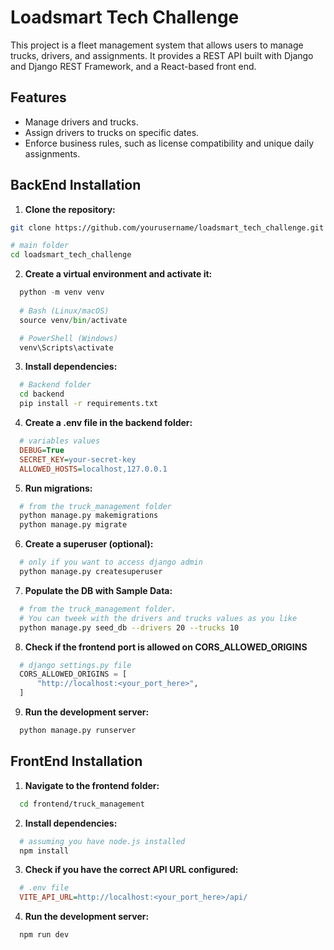 # Loadsmart Tech Challenge

This project is a fleet management system that allows users to manage trucks, drivers, 
and assignments. It provides a REST API built with Django and Django REST Framework, 
and a React-based front end.

## Features

- Manage drivers and trucks.
- Assign drivers to trucks on specific dates.
- Enforce business rules, such as license compatibility and unique daily assignments.

## BackEnd Installation

1. **Clone the repository:**
  ```bash
  git clone https://github.com/yourusername/loadsmart_tech_challenge.git

  # main folder
  cd loadsmart_tech_challenge
  ```

2. **Create a virtual environment and activate it:**

```python
  python -m venv venv
  
  # Bash (Linux/macOS)
  source venv/bin/activate

  # PowerShell (Windows)
  venv\Scripts\activate
```
  
3. **Install dependencies:**
```bash
  # Backend folder
  cd backend
  pip install -r requirements.txt
```
  
4. **Create a .env file in the backend folder:**
```ini
  # variables values
  DEBUG=True
  SECRET_KEY=your-secret-key
  ALLOWED_HOSTS=localhost,127.0.0.1
```
  
5. **Run migrations:**
```bash 
  # from the truck_management folder  
  python manage.py makemigrations
  python manage.py migrate
```

6. **Create a superuser (optional):**
```bash
  # only if you want to access django admin
  python manage.py createsuperuser
```

7. **Populate the DB with Sample Data:**
```bash 
  # from the truck_management folder.
  # You can tweek with the drivers and trucks values as you like
  python manage.py seed_db --drivers 20 --trucks 10
```

8. **Check if the frontend port is allowed on CORS_ALLOWED_ORIGINS**
```python
  # django settings.py file
  CORS_ALLOWED_ORIGINS = [
      "http://localhost:<your_port_here>",
  ]
```

9. **Run the development server:**
```bash 
  python manage.py runserver
```

## FrontEnd Installation

1. **Navigate to the frontend folder:**
```bash
  cd frontend/truck_management
```

2. **Install dependencies:**
```bash
  # assuming you have node.js installed
  npm install
```

3. **Check if you have the correct API URL configured:**
```ini
  # .env file
  VITE_API_URL=http://localhost:<your_port_here>/api/
```

4. **Run the development server:**
```bash
  npm run dev
```
